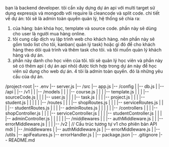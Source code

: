 bạn là backend developer. tôi cần xây dựng dự án api với multi target sử dụng expressjs và mongodb với require là cleancode và split code. chi tiết về dự án: tôi sẽ là admin toàn quyền quản lý, hệ thống sẽ chia ra:
1. của hàng: bán khóa học, template và source code. phần này sẽ dùng cho user là người mua hàng online.
2.  tôi  cung cấp dịch vụ lập trình web cho khách hàng. nên phần này sẽ gồm todo list cho tôi, kanban( quản lý task) hoặc gì đó để cho khách hàng theo dõi quá trình và thêm task cho tôi. và tôi muốn quản lý khách hàng và dự án.
3. phần này danh cho học viên của tôi. tôi sẽ quản lý học viên và phần này sẽ có thêm api ( dự án api nhỏ) được tích hợp trong dự án này để học viên sử dụng cho web dự án.
4 tôi là admin toàn quyền.
đó là những yêu cầu của dự án.

/project-root
|-- .env
|-- server.js
|-- /src
    |-- app.js
    |-- /config
    |   |-- db.js
    |
    |-- /api
    |   |-- /v1
    |   |   |-- /models
    |   |   |   |-- course.js
    |   |   |   |-- template.js
    |   |   |   |-- sourceCode.js
    |   |   |   |-- user.js
    |   |   |   |-- task.js
    |   |   |   |-- project.js
    |   |   |   |-- student.js
    |   |   |
    |   |   |-- /routes
    |   |   |   |-- shopRoutes.js
    |   |   |   |-- serviceRoutes.js
    |   |   |   |-- studentRoutes.js
    |   |   |   |-- adminRoutes.js
    |   |   |
    |   |   |-- /controllers
    |   |   |   |-- shopController.js
    |   |   |   |-- serviceController.js
    |   |   |   |-- studentController.js
    |   |   |   |-- adminController.js
    |   |   |
    |   |   |-- /middlewares
    |   |       |-- authMiddleware.js
    |   |       |-- errorMiddleware.js
    |   |
    |   |-- /v2
    |       // Cấu trúc tương tự v1 cho phiên bản API mới
    |
    |-- /middlewares
    |   |-- authMiddleware.js
    |   |-- errorMiddleware.js
    |
    |-- /utils
        |-- apiFeatures.js
        |-- errorHandler.js
|
|-- package.json
|-- .gitignore
|-- README.md
